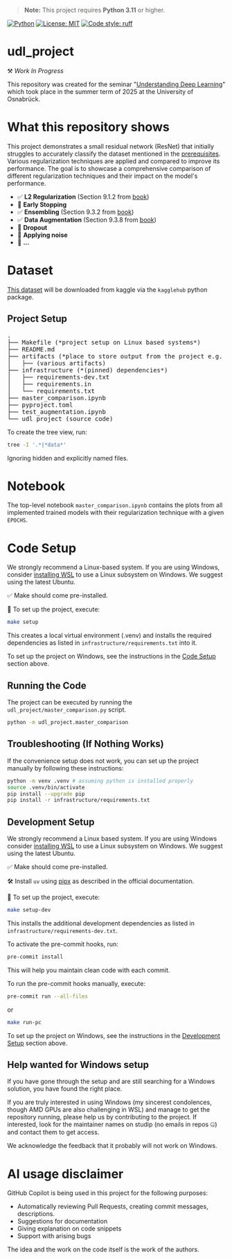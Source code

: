 > **Note:** This project requires **Python 3.11** or higher.

[![Python](https://img.shields.io/badge/python-3.11%2B-blue.svg)](https://www.python.org/downloads/)
[![License: MIT](https://img.shields.io/badge/License-MIT-yellow.svg)](LICENSE)
[![Code style: ruff](https://img.shields.io/badge/code%20style-ruff-0C3C4C.svg)](https://github.com/astral-sh/ruff)

# udl_project
⚒️ *Work In Progress*

This repository was created for the seminar "[Understanding Deep Learning](https://udlbook.github.io/udlbook/)" which took place in the summer term of 2025 at the University of Osnabrück.

# What this repository shows
This project demonstrates a small residual network (ResNet) that initially struggles to accurately classify the dataset mentioned in the [prerequisites](#prerequisites). Various regularization techniques are applied and compared to improve its performance. The goal is to showcase a comprehensive comparison of different regularization techniques and their impact on the model's performance.

- ✅ **L2 Regularization** (Section 9.1.2 from [book](https://udlbook.github.io/udlbook/))
- 👷 **Early Stopping**
- ✅ **Ensembling** (Section 9.3.2 from [book](https://udlbook.github.io/udlbook/))
- ✅ **Data Augmentation** (Section 9.3.8 from [book](https://udlbook.github.io/udlbook/))
- 👷 **Dropout**
- 👷 **Applying noise**
- 👷 **...**

# Dataset
[This dataset](https://www.kaggle.com/datasets/lara311/flowers-five-classes) will be downloaded from kaggle via the `kagglehub` python package.


## Project Setup
<pre>
.
├── Makefile (*project setup on Linux based systems*)
├── README.md
├── artifacts (*place to store output from the project e.g. stored model*)
│   ├── (various artifacts)
├── infrastructure (*(pinned) dependencies*)
│   ├── requirements-dev.txt
│   ├── requirements.in
│   └── requirements.txt
├── master_comparison.ipynb
├── pyproject.toml
├── test_augmentation.ipynb
└── udl_project (source code)
</pre>

To create the tree view, run:
```bash
tree -I '.*|*data*'
```
Ignoring hidden and explicitly named files.

# Notebook
The top-level notebook `master_comparison.ipynb` contains the plots from all implemented trained models with their regularization technique with a given `EPOCHS`.

# Code Setup
We strongly recommend a Linux-based system. If you are using Windows, consider [installing WSL](https://learn.microsoft.com/de-de/windows/wsl/install) to use a Linux subsystem on Windows. We suggest using the latest Ubuntu.

✅ Make should come pre-installed.

🚀 To set up the project, execute:
```bash
make setup
```

This creates a local virtual environment (.venv) and installs the required dependencies as listed in `infrastructure/requirements.txt` into it.

To set up the project on Windows, see the instructions in the [Code Setup](#code-setup) section above.

## Running the Code
The project can be executed by running the `udl_project/master_comparison.py` script.

``` bash
python -m udl_project.master_comparison
```

## Troubleshooting (If Nothing Works)
If the convenience setup does not work, you can set up the project manually by following these instructions:
```bash
python -m venv .venv # assuming python is installed properly
source .venv/bin/activate
pip install --upgrade pip
pip install -r infrastructure/requirements.txt
```

## Development Setup
We strongly recommend a Linux based system. If you are using Windows consider [installing WSL](https://learn.microsoft.com/de-de/windows/wsl/install) to use a Linux subsystem on Windows. We suggest using the latest Ubuntu.

✅ Make should come pre-installed.

🛠️ Install `uv` using [pipx](https://docs.astral.sh/uv/getting-started/installation/#pypi) as described in the official documentation.

🚀 To set up the project, execute:
```bash
make setup-dev
```
This installs the additional development dependencies as listed in `infrastructure/requirements-dev.txt`.

To activate the pre-commit hooks, run:
```bash
pre-commit install
```
This will help you maintain clean code with each commit.

To run the pre-commit hooks manually, execute:
```bash
pre-commit run --all-files
```
or
```bash
make run-pc
```

To set up the project on Windows, see the instructions in the [Development Setup](#development-setup) section above.

## Help wanted for Windows setup
If you have gone through the setup and are still searching for a Windows solution, you have found the right place.

If you are truly interested in using Windows (my sincerest condolences, though AMD GPUs are also challenging in WSL) and manage to get the repository running, please help us by contributing to the project. If interested, look for the maintainer names on studip (no emails in repos 🤐) and contact them to get access.

We acknowledge the feedback that it probably will not work on Windows.

# AI usage disclaimer
GitHub Copilot is being used in this project for the following purposes:

- Automatically reviewing Pull Requests, creating commit messages, descriptions.
- Suggestions for documentation
- Giving explanation on code snippets
- Support with arising bugs

The idea and the work on the code itself is the work of the authors.
